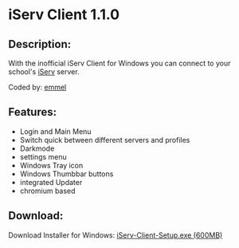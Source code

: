 # iServ Client 1.1.0
## Description:
With the inofficial iServ Client for Windows you can connect to your school's [iServ](http://iserv.de) server.

Coded by: [emmel](http://instagram.com/emmel.official)
## Features:
* Login and Main Menu
* Switch quick between different servers and profiles
* Darkmode
* settings menu
* Windows Tray icon
* Windows Thumbbar buttons
* integrated Updater
* chromium based
## Download:
Download Installer for Windows: [iServ-Client-Setup.exe (600MB)](http://iserv-client.tk)
